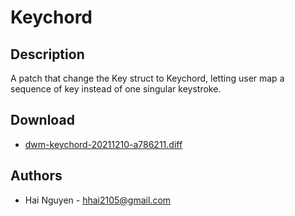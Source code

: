 Keychord
================

Description
-----------
A patch that change the Key struct to Keychord, letting user map a sequence of key instead of one singular keystroke.


Download
--------
* [dwm-keychord-20211210-a786211.diff](dwm-keychord-20211210-a786211.diff)

Authors
-------
* Hai Nguyen - <hhai2105@gmail.com>
